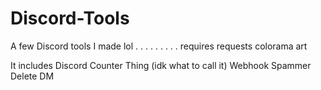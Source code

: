 # Discord-Tools
A few Discord tools I made lol
.
.
.
.
.
.
.
.
.
requires
requests
colorama
art

It includes 
Discord Counter Thing (idk what to call it)
Webhook Spammer
Delete DM
